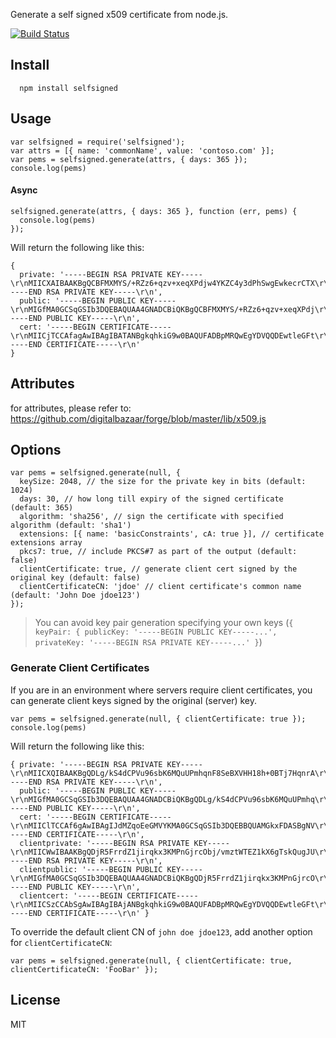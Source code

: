 Generate a self signed x509 certificate from node.js.

[![Build Status](https://travis-ci.org/jfromaniello/selfsigned.png)](https://travis-ci.org/jfromaniello/selfsigned)

Install
-------

      npm install selfsigned

Usage
-----

    var selfsigned = require('selfsigned');
    var attrs = [{ name: 'commonName', value: 'contoso.com' }];
    var pems = selfsigned.generate(attrs, { days: 365 });
    console.log(pems)

#### Async

    selfsigned.generate(attrs, { days: 365 }, function (err, pems) {
      console.log(pems)
    });

Will return the following like this:

    {
      private: '-----BEGIN RSA PRIVATE KEY-----\r\nMIICXAIBAAKBgQCBFMXMYS/+RZz6+qzv+xeqXPdjw4YKZC4y3dPhSwgEwkecrCTX\r\nsR6boue+1MjIqPqWggXZnotIGldfEN0kn0Jbh2vMTrTx6YwqQ8tceBPoyuuqcYBO\r\nOONAcKOB3MLnZbyOgVtbyT3j68JE5V/lx6LhpIKAgY0m5WIuaKrW6mvLXQIDAQAB\r\nAoGAU6ODGxAqSecPdayyG/ml9vSwNAuAMgGB0eHcpZG5i2PbhRAh+0TAIXaoFQXJ\r\naAPeA2ISqlTJyRmQXYAO2uj61FzeyDzYCf0z3+yZEVz3cO7jB5Pl6iBvzbxWuuuA\r\ncbJtWLhWtW5/jioc8F0EAzZ+lkC/XuVJdwKHDmwt2qvJO+ECQQD+dvo1g3Sz9xGw\r\n21n+fDG5i4128+Qh+JPgh5AeLuXSofc1HMHaOXcC6Wu/Cloh7QAD934b7W0A7VoD\r\ndLd/JLyFAkEAgdwjryyvdhy69e516IrPB3b+m4rggtntBlZREMrk9tOzeIucVO3W\r\ntKI3FHm6JebN2gVcG+rZ+FaDPo+ifJkW+QJBAPojrMwEACmUevB2f9246gxx0UsY\r\nbq6yM3No71OsWEEY8/Bi53CEQqg7Gq5+F6H33qcHmBEN8LQTngN9rY+vZh0CQBg0\r\nqJImii5B/LeK03+dICoMDDmCEYdSh9P+ku3GZBd+Lp3xqBpMmxDgi9PNPN2DwCs7\r\nhIfPpwGbXqtyqp7/CkECQB4OdY+2FbCciI473eQkTu310RMf8jElU63iwnx4R/XN\r\n/mgqN589OfF4SS0U/MoRzYk9jF9IAJN1Mi/571T+nw4=\r\n-----END RSA PRIVATE KEY-----\r\n',
      public: '-----BEGIN PUBLIC KEY-----\r\nMIGfMA0GCSqGSIb3DQEBAQUAA4GNADCBiQKBgQCBFMXMYS/+RZz6+qzv+xeqXPdj\r\nw4YKZC4y3dPhSwgEwkecrCTXsR6boue+1MjIqPqWggXZnotIGldfEN0kn0Jbh2vM\r\nTrTx6YwqQ8tceBPoyuuqcYBOOONAcKOB3MLnZbyOgVtbyT3j68JE5V/lx6LhpIKA\r\ngY0m5WIuaKrW6mvLXQIDAQAB\r\n-----END PUBLIC KEY-----\r\n',
      cert: '-----BEGIN CERTIFICATE-----\r\nMIICjTCCAfagAwIBAgIBATANBgkqhkiG9w0BAQUFADBpMRQwEgYDVQQDEwtleGFt\r\ncGxlLm9yZzELMAkGA1UEBhMCVVMxETAPBgNVBAgTCFZpcmdpbmlhMRMwEQYDVQQH\r\nEwpCbGFja3NidXJnMQ0wCwYDVQQKEwRUZXN0MQ0wCwYDVQQLEwRUZXN0MB4XDTEz\r\nMDgxMzA1NDAyN1oXDTE0MDgxMzA1NDAyN1owaTEUMBIGA1UEAxMLZXhhbXBsZS5v\r\ncmcxCzAJBgNVBAYTAlVTMREwDwYDVQQIEwhWaXJnaW5pYTETMBEGA1UEBxMKQmxh\r\nY2tzYnVyZzENMAsGA1UEChMEVGVzdDENMAsGA1UECxMEVGVzdDCBnzANBgkqhkiG\r\n9w0BAQEFAAOBjQAwgYkCgYEAgRTFzGEv/kWc+vqs7/sXqlz3Y8OGCmQuMt3T4UsI\r\nBMJHnKwk17Eem6LnvtTIyKj6loIF2Z6LSBpXXxDdJJ9CW4drzE608emMKkPLXHgT\r\n6MrrqnGATjjjQHCjgdzC52W8joFbW8k94+vCROVf5cei4aSCgIGNJuViLmiq1upr\r\ny10CAwEAAaNFMEMwDAYDVR0TBAUwAwEB/zALBgNVHQ8EBAMCAvQwJgYDVR0RBB8w\r\nHYYbaHR0cDovL2V4YW1wbGUub3JnL3dlYmlkI21lMA0GCSqGSIb3DQEBBQUAA4GB\r\nAC9hGQlDh8anNo1YDJdG2mYqOQ5uybJV++kixblGaOkoDROPsWepUpL6kMDUtbAM\r\n4uXTyFkvlUQSaQkhNgOY5w/BRIAkCIu6u4D4XcjlCdwFq6vcKMEuWTHMAlBWFla3\r\nXJZAPO10PHuDen7JeMOUf1Re7lRFtwfRGAvVYmrvYFKv\r\n-----END CERTIFICATE-----\r\n'
    }

Attributes
----------

for attributes, please refer to: https://github.com/digitalbazaar/forge/blob/master/lib/x509.js

Options
-------

    var pems = selfsigned.generate(null, {
      keySize: 2048, // the size for the private key in bits (default: 1024)
      days: 30, // how long till expiry of the signed certificate (default: 365)
      algorithm: 'sha256', // sign the certificate with specified algorithm (default: 'sha1')
      extensions: [{ name: 'basicConstraints', cA: true }], // certificate extensions array
      pkcs7: true, // include PKCS#7 as part of the output (default: false)
      clientCertificate: true, // generate client cert signed by the original key (default: false)
      clientCertificateCN: 'jdoe' // client certificate's common name (default: 'John Doe jdoe123')
    });

> You can avoid key pair generation specifying your own keys (`{ keyPair: { publicKey: '-----BEGIN PUBLIC KEY-----...', privateKey: '-----BEGIN RSA PRIVATE KEY-----...' }`)

### Generate Client Certificates

If you are in an environment where servers require client certificates, you can generate client keys signed by the original (server) key.

    var pems = selfsigned.generate(null, { clientCertificate: true });
    console.log(pems)

Will return the following like this:

    { private: '-----BEGIN RSA PRIVATE KEY-----\r\nMIICXQIBAAKBgQDLg/kS4dCPVu96sbK6MQuUPmhqnF8SeBXVHH18h+0BTj7HqnrA\r\nA75hNVIiSLTChvpzQ0qi2Ju7O2ESUOdx7cvGiftGuZLiI8uL2HVlYuX+wQTIoRHx\r\n9nxv56TIiqnPg5d05vSTLXoiJg5uac3a6+4vnhhTo0XRRXVVboZsfNpuGQIDAQAB\r\nAoGAfhCd9QhUPLZJWeNBJvzCg221GHUMn1Arlfsz8DPyp+BkGyKLLu4iu+xfmEUZ\r\nU3ZxJX0FeqJatTwvAT2EYJpAovx+F37PWFTLAS6T57WI1O5Lj1pTIKVkLrasNQgF\r\nl6qFD3cvEtCZve4LiwDoJ52FO2OtcDcMJ0r2oqbCXSDIlAECQQDnkkxKcTejBZGH\r\nyYEXG9hAznnEZ63LLzlHHF2cIPfxT+9826Wm0IzBxn8Wr4hcAbNx3bVKgsU9p7xA\r\nfKnSqObhAkEA4PwCjPQqxFpiYUmNt7htb8nCEvUDD/QSDyxAH/uJzfr6gOJOD5nT\r\n5gZYblC+CCMDkgDUpro6oATNyeRNoU3GOQJBANdaW26DWZ1WqV9hCpcGAxdJrT30\r\nuVASq66w93Ehy9LzZqFz1tqKacwvH7NmLGZ8AngrGdSgRnOvEMfb50aMYqECQDcG\r\nzCTnbzJZHOjIkaXWsMV/pjz2ugoD2wrk+sYXwoujj/NH5mnAaOhAsw5AJ0pcLfpe\r\nw6QHtmD+68ouUaJbIFkCQQDeu0AXAp6Kbk6570i2DpGUSnkRdGCGS+3ekqqJUpE7\r\nfVUSx1nCF1sPD0p+pO8Rj3i87iI4MlblQRm/wVkrkjiR\r\n-----END RSA PRIVATE KEY-----\r\n',
      public: '-----BEGIN PUBLIC KEY-----\r\nMIGfMA0GCSqGSIb3DQEBAQUAA4GNADCBiQKBgQDLg/kS4dCPVu96sbK6MQuUPmhq\r\nnF8SeBXVHH18h+0BTj7HqnrAA75hNVIiSLTChvpzQ0qi2Ju7O2ESUOdx7cvGiftG\r\nuZLiI8uL2HVlYuX+wQTIoRHx9nxv56TIiqnPg5d05vSTLXoiJg5uac3a6+4vnhhT\r\no0XRRXVVboZsfNpuGQIDAQAB\r\n-----END PUBLIC KEY-----\r\n',
      cert: '-----BEGIN CERTIFICATE-----\r\nMIIClTCCAf6gAwIBAgIJdMZqoEeGMVYKMA0GCSqGSIb3DQEBBQUAMGkxFDASBgNV\r\nBAMTC2V4YW1wbGUub3JnMQswCQYDVQQGEwJVUzERMA8GA1UECBMIVmlyZ2luaWEx\r\nEzARBgNVBAcTCkJsYWNrc2J1cmcxDTALBgNVBAoTBFRlc3QxDTALBgNVBAsTBFRl\r\nc3QwHhcNMTUxMDI5MTMwNjA1WhcNMTYxMDI4MTMwNjA1WjBpMRQwEgYDVQQDEwtl\r\neGFtcGxlLm9yZzELMAkGA1UEBhMCVVMxETAPBgNVBAgTCFZpcmdpbmlhMRMwEQYD\r\nVQQHEwpCbGFja3NidXJnMQ0wCwYDVQQKEwRUZXN0MQ0wCwYDVQQLEwRUZXN0MIGf\r\nMA0GCSqGSIb3DQEBAQUAA4GNADCBiQKBgQDLg/kS4dCPVu96sbK6MQuUPmhqnF8S\r\neBXVHH18h+0BTj7HqnrAA75hNVIiSLTChvpzQ0qi2Ju7O2ESUOdx7cvGiftGuZLi\r\nI8uL2HVlYuX+wQTIoRHx9nxv56TIiqnPg5d05vSTLXoiJg5uac3a6+4vnhhTo0XR\r\nRXVVboZsfNpuGQIDAQABo0UwQzAMBgNVHRMEBTADAQH/MAsGA1UdDwQEAwIC9DAm\r\nBgNVHREEHzAdhhtodHRwOi8vZXhhbXBsZS5vcmcvd2ViaWQjbWUwDQYJKoZIhvcN\r\nAQEFBQADgYEAj1Yyyb0R9KRFjIWNFi6RErB/riWylW4CdOK1hOyJZ+VRBWeYLKfX\r\ni///V+tqRvLlYY5x5DnrjXbDjBy0CZuN/J772/Srgp7Nl5cn92zynMJK1q4MEEs3\r\nAE/FO85R0HbGEp+IrwUwDOLR6omBFVdh1EUOTcQU2jLZNbWvLDiWbDo=\r\n-----END CERTIFICATE-----\r\n',
      clientprivate: '-----BEGIN RSA PRIVATE KEY-----\r\nMIICWwIBAAKBgQDjR5FrrdZ1jirqkx3KMPnGjrcObj/vmztWTEZ1kX6gTskQugJU\r\noxktzwDZza4jYODC6Ud2jouFLWeAi5BDSAeLwAQb951qVD9zVsmQ+63V/mvSJUoj\r\nigwj7YjcxyReJ17F0YgjceqrkZaPM8YRo8h1fj1JdPc4ZOUgA5ASZ0h2ewIDAQAB\r\nAoGAfB5DbjibG8ut6Di7VgX1AdhCY+EVjXaKqxAwklgIfOdJqpbKWwpO39NiNY+7\r\nf5qSZB8dZcNmsi4fjfWprPSTGVkk1Qp2uibtFS4MhbLEeyy4cgZfMIBQY+HD0Asf\r\n1NU7WTY5QfzgH3HAKuWpUEWdar/jE+hDPA+wnsMg+TgGARECQQDzlc+5WA9JsG9f\r\nwNRzhMGRxDP4QLmL0iLWupF4BMP/k4OLMjDtzWl725WJ4FjCzML7mSmkWWe/P8f5\r\nwrbR+e8lAkEA7t0CEsiIw8BE55YMuGIz5xI0QDnuwNWmCEmq6+ZziW3L+EuAr1S4\r\nDORqBYm5DuRvBWkWE9Sld0a8vNqWh58tHwJAP1ZYEhicuQuAmkRYucTuVEnRPZ8O\r\n4BV+65jNlIigskcYMEyXvm3oHMWnJ5fHXLfDh4p28n4w5ODfzcjcotK7ZQJAE7bX\r\n8fbtGsLmrPp8aEdqozqkZ1ygsPexMWPrIHcvt/sA56hLoazrV90ORxC73lfKNfcb\r\nZF2bnoGPGEMuQ1lG3wJAPnHysm3DgbSHZQiXWMjF4YDRRV2AeOqX1fmlSeMErwdj\r\ncwIs+ikIBnOwUOh6liJ7yK1YnckDTZTOfUDyG+vdFQ==\r\n-----END RSA PRIVATE KEY-----\r\n',
      clientpublic: '-----BEGIN PUBLIC KEY-----\r\nMIGfMA0GCSqGSIb3DQEBAQUAA4GNADCBiQKBgQDjR5FrrdZ1jirqkx3KMPnGjrcO\r\nbj/vmztWTEZ1kX6gTskQugJUoxktzwDZza4jYODC6Ud2jouFLWeAi5BDSAeLwAQb\r\n951qVD9zVsmQ+63V/mvSJUojigwj7YjcxyReJ17F0YgjceqrkZaPM8YRo8h1fj1J\r\ndPc4ZOUgA5ASZ0h2ewIDAQAB\r\n-----END PUBLIC KEY-----\r\n',
      clientcert: '-----BEGIN CERTIFICATE-----\r\nMIICSzCCAbSgAwIBAgIBAjANBgkqhkiG9w0BAQUFADBpMRQwEgYDVQQDEwtleGFt\r\ncGxlLm9yZzELMAkGA1UEBhMCVVMxETAPBgNVBAgTCFZpcmdpbmlhMRMwEQYDVQQH\r\nEwpCbGFja3NidXJnMQ0wCwYDVQQKEwRUZXN0MQ0wCwYDVQQLEwRUZXN0MB4XDTE1\r\nMTAyOTEzMDYwNVoXDTE2MTAyOTEzMDYwNVowbjEZMBcGA1UEAxMQSm9obiBEb2Ug\r\namRvZTEyMzELMAkGA1UEBhMCVVMxETAPBgNVBAgTCFZpcmdpbmlhMRMwEQYDVQQH\r\nEwpCbGFja3NidXJnMQ0wCwYDVQQKEwRUZXN0MQ0wCwYDVQQLEwRUZXN0MIGfMA0G\r\nCSqGSIb3DQEBAQUAA4GNADCBiQKBgQDjR5FrrdZ1jirqkx3KMPnGjrcObj/vmztW\r\nTEZ1kX6gTskQugJUoxktzwDZza4jYODC6Ud2jouFLWeAi5BDSAeLwAQb951qVD9z\r\nVsmQ+63V/mvSJUojigwj7YjcxyReJ17F0YgjceqrkZaPM8YRo8h1fj1JdPc4ZOUg\r\nA5ASZ0h2ewIDAQABMA0GCSqGSIb3DQEBBQUAA4GBACOUglBxJ80jzR3DSSMrgRav\r\n7deKUPShEPC3tbVrc3LHPGpCEJUC309aK2mbMwz2jX78tr/ezePELKbyRggUvVgN\r\nB0XdIQkpR9X4mPdtFYkMiWKNVYKd79r0kolprgFPryhT3jsICIOnwE1Ur23Q+Fk2\r\nnizRS0HY4Q25JLCmsWWy\r\n-----END CERTIFICATE-----\r\n' }

To override the default client CN of `john doe jdoe123`, add another option for `clientCertificateCN`:

    var pems = selfsigned.generate(null, { clientCertificate: true, clientCertificateCN: 'FooBar' });

License
-------

MIT
